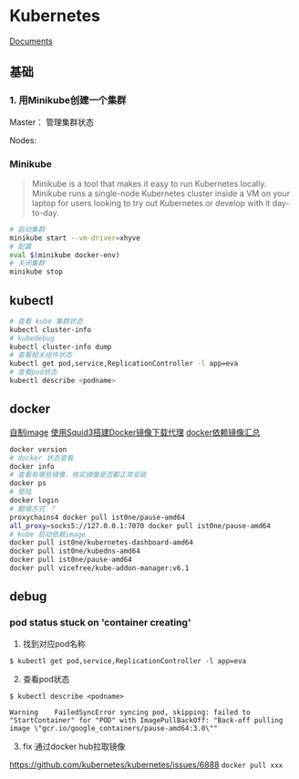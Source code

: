 # Kubernetes

[Documents](https://kubernetes.io/docs/)

## 基础

### 1. 用Minikube创建一个集群

Master： 管理集群状态

Nodes:

### Minikube
> Minikube is a tool that makes it easy to run Kubernetes locally. Minikube runs a single-node Kubernetes cluster inside a VM on your laptop for users looking to try out Kubernetes or develop with it day-to-day.

```bash
# 启动集群
minikube start --vm-driver=xhyve
# 配置
eval $(minikube docker-env)
# 关闭集群
minikube stop
```

## kubectl
```bash
# 查看 kube 集群状态
kubectl cluster-info
# kubedebug
kubectl cluster-info dump
# 查看相关组件状态
kubectl get pod,service,ReplicationController -l app=eva
# 查看pod状态
kubectl describe <podname>
```

## docker

[自制image](https://hub.docker.com/r/leno730/kube-addon-manager/)
[使用Squid3搭建Docker镜像下载代理](http://dockone.io/article/1380)
[docker依赖镜像汇总](https://hub.docker.com/r/ist0ne/kubedns-amd64/)

```bash
docker version
# docker 状态查看
docker info
# 查看有哪些镜像，核实镜像是否都正常安装
docker ps
# 登陆
docker login
# 翻墙方式 ？
proxychains4 docker pull ist0ne/pause-amd64
all_proxy=socks5://127.0.0.1:7070 docker pull ist0ne/pause-amd64
# kube 启动依赖image
docker pull ist0ne/kubernetes-dashboard-amd64
docker pull ist0ne/kubedns-amd64
docker pull ist0ne/pause-amd64
docker pull vicefree/kube-addon-manager:v6.1
```

## debug


### pod status stuck on 'container creating'

1. 找到对应pod名称

`$ kubectl get pod,service,ReplicationController -l app=eva`

2. 查看pod状态

`$ kubectl describe <podname>`

`Warning	FailedSyncError syncing pod, skipping: failed to "StartContainer" for "POD" with ImagePullBackOff: "Back-off pulling image \"gcr.io/google_containers/pause-amd64:3.0\""`

3. fix 通过docker hub拉取镜像

https://github.com/kubernetes/kubernetes/issues/6888
`docker pull xxx`

